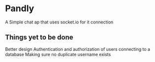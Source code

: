 # Pandly

A Simple chat ap that uses socket.io for it connection

## Things yet to be done
Better design
Authentication and authorization of users
connecting to  a database
Making sure no duplicate username exists
